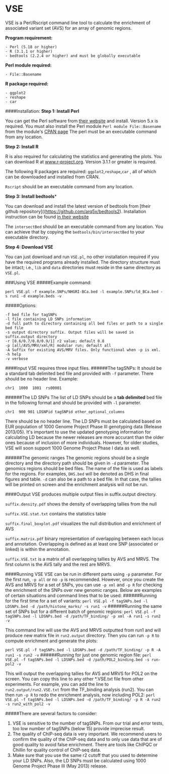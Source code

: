 # VSE
VSE is a Perl/Rscript command line tool to calculate the enrichment of associated variant set (AVS) for an array of genomic regions.

**Program requirement:**
```
- Perl (5.18 or higher)
- R (3.1.1 or higher)
- bedtools (2.2.4 or higher) and must be globally executable
```
**Perl module required:**
```
- File::Basename
```
**R package required:**
```
- ggplot2
- reshape
- car
```
####Installation:
**Step 1: Install Perl**

You can get the Perl software from [their website](https://www.perl.org/get.html) and install. Version 5.x is required.
You must also install the Perl module ```Perl module File::Basename``` from the module's [CPAN page]( http://search.cpan.org/~nwclark/perl-5.8.6/lib/File/Basename.pm)
The perl must be an executable command from any location.

**Step 2: Install R**

R is also required for calculating the statistics and generating the plots. You can download R at www.r-project.org. Version 3.1.1 or greater is required.

The following R packages are required: ```ggplot2```,```reshape```,```car``` , all of which can be downloaded and installed from CRAN.

```Rscript``` should be an executable command from any location.

**Step 3: Install bedtools***

You can download and install the latest version of bedtools from [their github repository]((https://github.com/arq5x/bedtools2). Installation instruction can be found  [in their website](http://bedtools.readthedocs.org/en/latest/content/installation.html)

The ```intersectBed``` should be an executable command from any location. You can achieve that by copying the ```bedtools/bin/intersectBed``` to your executable directory.

**Step 4: Download VSE**

You can just download and run ```VSE.pl```, no other installation required if you have the required programs already installed. The directory structure must be intact; i.e., ```lib``` and ```data``` directories must reside in the same directory as ```VSE.pl```.


###Using VSE
#####Example command:
```
perl VSE.pl -f example.SNPs/NHGRI-BCa.bed -l example.SNPs/ld_BCa.bed -s run1 -d example.beds -v
```

#####Options:
```
-f bed file for tagSNPs
-l file containing LD SNPs information
-d full path to directory containing all bed files or path to a single bed file
-s output directory suffix. Output files will be saved in suffix.output directory
-r [0.6/0.7/0.8/0.9/1] r2 value; default 0.8
-p [all/AVS/MRV/xml/R] modular run; default all
-A Suffix for existing AVS/MRV files. Only functional when -p is xml.
-h help
-v verbose
```
####Input
VSE requires three input files.
######The tagSNPs:
It should be a standard tab delimited bed file and provided with ```-f``` parameter. There should be no header line.
Example:
```
chr1  1000  1001  rs00001
```
######The LD SNPs
The list of LD SNPs should be a **tab delimited** bed file in the following format and should be provided with ```-l``` parameter. 
```
chr1  900 901 LDSNPid tagSNPid other_optional_columns
```
There should be no header line. The LD SNPs must be calculated based on EUR population of 1000 Genome Project Phase III genotyping data (Release 2013/05). It's important to use the updated genotyping information for calculating LD because the newer releases are more accurant than the older ones because of inclusion of more individuals. However, for older studies, VSE will soon support 1000 Genome Project Phase I data as well.

######The genomic ranges
The genomic regions should be a single directory and the directory path should be given in ```-d``` parameter. The genomics regions should be bed files. The name of the file is used as labels for the regions. For examples, ```DHS.bed``` will be denoted as DHS in final figures and table.
```-d``` can also be a path to a bed file. In that case, the tallies will be printed on screen and the enrichment analysis will not be run.

####Output
VSE produces multiple output files in suffix.output directory.

```suffix.density.pdf``` shows the density of overlapping tallies from the null

```suffix.VSE.stat.txt``` contains the statistics table

```suffix.final_boxplot.pdf``` visualizes the null distribution and enrichment of AVS

```suffix.matrix.pdf``` binary representation of overlapping between each locus and annotation. Overlapping is defined as at least one SNP (associated or linked) is within the annotation.

```suffix.VSE.txt``` is a matrix of all overlapping tallies by AVS and MRVS. The first column is the AVS tally and the rest are MRVS.

####Running VSE
VSE can be run in different parts using ```-p``` parameter. For the first run, ```-p all``` or no ```-p``` is recommended. However, once you create the AVS and MRVS for a set of SNPs, you can use ```-p xml``` and ```-p R``` for checking the enrichment of the SNPs over new genomic ranges. Below are examples of certain situations and command lines that to be used:
######Running for the first time for a set of variants:
```perl VSE.pl -f tagSNPs.bed -l LDSNPs.bed -d /path/histone_marks/ -s run1 -v```
######Running the same set of SNPs but for a different batch of genomic regions:
```perl VSE.pl -f tagSNPs.bed -l LDSNPs.bed -d /path/TF_binding/ -p xml -A run1 -s run2 -v```

This command line will use the AVS and MRVS outputted from run1 and will produce new matrix file in ```run2.output``` directory. Then you can run ```-p R``` to compute enrichment and generate the plots:

```perl VSE.pl -f tagSNPs.bed -l LDSNPs.bed -d /path/TF_binding/ -p R -A run1 -s run2 -v```
######Running for just one genomic region file:
```perl VSE.pl -f tagSNPs.bed -l LDSNPs.bed -d /path/POL2_binding.bed -s run-pol2 -v```

This will output the overlapping tallies for AVS and MRVS for POL2 on the screen. You can copy this line to any other *.VSE.txt file from other experiments. For example, you can add the line to ```run2.output/run2.VSE.txt``` from the TF_binding analysis (run2). You can then run ```-p R``` to redo the enrichment analysis, now including POL2: ```perl VSE.pl -f tagSNPs.bed -l LDSNPs.bed -d /path/TF_binding/ -p R -A run2 -s run2_with_pol2 -v```

#####There are several factors to consider:
1. VSE is sensitive to the number of tagSNPs. From our trial and error tests, too low number of tagSNPs (below 15) provide imprecise result.
2. The quality of ChIP-seq data is very important. We recommend users to confirm the quality of the ChIP-seq data and to only use data that are of good quality to avoid false enrichment. There are tools like ChIPQC or Chillin for quality control of ChIP-seq data.
3. Make sure that you use the same r2 cutoff that you used to determine your LD SNPs. Also, the LD SNPs must be calculated using 1000 Genome Project Phase III (May 2013) release.
